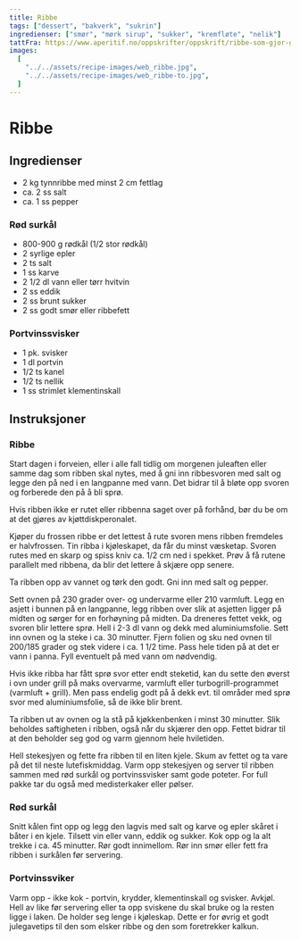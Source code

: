 ```yaml
---
title: Ribbe
tags: ["dessert", "bakverk", "sukrin"]
ingredienser: ["smør", "mørk sirup", "sukker", "kremfløte", "nelik"]
tattFra: https://www.aperitif.no/oppskrifter/oppskrift/ribbe-som-gjor-glad,63327
images:
  [
    "../../assets/recipe-images/web_ribbe.jpg",
    "../../assets/recipe-images/web_ribbe-to.jpg",
  ]
---
```


# Ribbe

## Ingredienser

- 2 kg tynnribbe med minst 2 cm fettlag
- ca. 2 ss salt
- ca. 1 ss pepper

### Rød surkål

- 800-900 g rødkål (1/2 stor rødkål)
- 2 syrlige epler
- 2 ts salt
- 1 ss karve
- 2 1/2 dl vann eller tørr hvitvin
- 2 ss eddik
- 2 ss brunt sukker
- 2 ss godt smør eller ribbefett

### Portvinssvisker

- 1 pk. svisker
- 1 dl portvin
- 1/2 ts kanel
- 1/2 ts nellik
- 1 ss strimlet klementinskall

## Instruksjoner

### Ribbe

Start dagen i forveien, eller i alle fall tidlig om morgenen juleaften eller samme dag som ribben skal nytes, med å gni inn ribbesvoren med salt og legge den på ned i en langpanne med vann. Det bidrar til å bløte opp svoren og forberede den på å bli sprø.

Hvis ribben ikke er rutet eller ribbenna saget over på forhånd, bør du be om at det gjøres av kjøttdiskperonalet.

Kjøper du frossen ribbe er det lettest å rute svoren mens ribben fremdeles er halvfrossen. Tin ribba i kjøleskapet, da får du minst væsketap. Svoren rutes med en skarp og spiss kniv ca. 1/2 cm ned i spekket. Prøv å få rutene parallelt med ribbena, da blir det lettere å skjære opp senere.

Ta ribben opp av vannet og tørk den godt. Gni inn med salt og pepper.

Sett ovnen på 230 grader over- og undervarme eller 210 varmluft. Legg en asjett i bunnen på en langpanne, legg ribben over slik at asjetten ligger på midten og sørger for en forhøyning på midten. Da dreneres fettet vekk, og svoren blir lettere sprø. Hell i 2-3 dl vann og dekk med aluminiumsfolie. Sett inn ovnen og la steke i ca. 30 minutter. Fjern folien og sku ned ovnen til 200/185 grader og stek videre i ca. 1 1/2 time. Pass hele tiden på at det er vann i panna. Fyll eventuelt på med vann om nødvendig.

Hvis ikke ribba har fått sprø svor etter endt steketid, kan du sette den øverst i ovn under grill på maks overvarme, varmluft eller turbogrill-programmet (varmluft + grill). Men pass endelig godt på å dekk evt. til områder med sprø svor med aluminiumsfolie, så de ikke blir brent.

Ta ribben ut av ovnen og la stå på kjøkkenbenken i minst 30 minutter. Slik beholdes saftigheten i ribben, også når du skjærer den opp. Fettet bidrar til at den beholder seg god og varm gjennom hele hviletiden.

Hell stekesjyen og fette fra ribben til en liten kjele. Skum av fettet og ta vare på det til neste lutefiskmiddag. Varm opp stekesjyen og server til ribben sammen med rød surkål og portvinssvisker samt gode poteter. For full pakke tar du også med medisterkaker eller pølser.

### Rød surkål

Snitt kålen fint opp og legg den lagvis med salt og karve og epler skåret i båter i en kjele. Tilsett vin eller vann, eddik og sukker. Kok opp og la alt trekke i ca. 45 minutter. Rør godt innimellom. Rør inn smør eller fett fra ribben i surkålen før servering.

### Portvinssviker

Varm opp - ikke kok - portvin, krydder, klementinskall og svisker. Avkjøl. Hell av like før servering eller ta opp sviskene du skal bruke og la resten ligge i laken. De holder seg lenge i kjøleskap. Dette er for øvrig et godt julegavetips til den som elsker ribbe og den som foretrekker kalkun.
